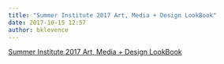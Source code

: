 ```yaml
---
title: "Summer Institute 2017 Art, Media + Design LookBook"
date: 2017-10-15 12:57
author: bklevence
---
```


<a href="https://issuu.com/universityofthearts/docs/precollegesilookbook">Summer Institute 2017 Art, Media + Design LookBook</a>
